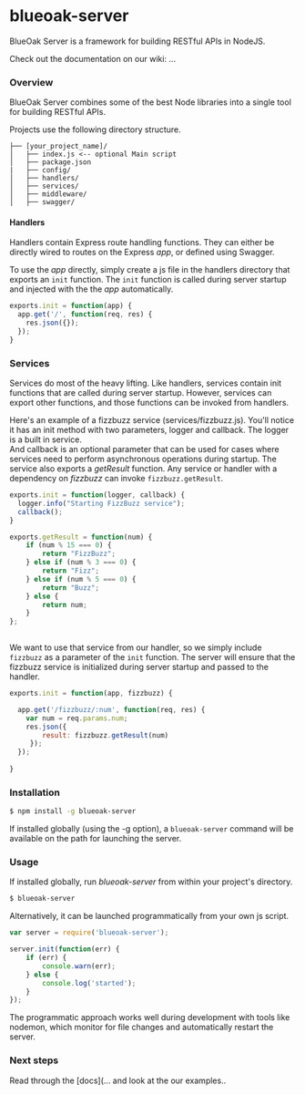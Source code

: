 blueoak-server
======

BlueOak Server is a framework for building RESTful APIs in NodeJS.

Check out the documentation on our wiki: ...

### Overview

BlueOak Server combines some of the best Node libraries into a single tool for building RESTful APIs.

Projects use the following directory structure.

```
├── [your_project_name]/
│   ├── index.js <-- optional Main script
│   ├── package.json
|   ├── config/
│   ├── handlers/
│   ├── services/
│   ├── middleware/
│   ├── swagger/
```

#### Handlers
Handlers contain Express route handling functions.  They can either be directly wired to routes on the Express _app_, or defined using Swagger.

To use the _app_ directly, simply create a js file in the handlers directory that exports an `init` function.
The `init` function is called during server startup and injected with the the _app_ automatically.

```js
exports.init = function(app) {
  app.get('/', function(req, res) {
    res.json({});
  });
}

```

### Services
Services do most of the heavy lifting.  Like handlers, services contain init functions that are called during server startup.
However, services can export other functions, and those functions can be invoked from handlers.

Here's an example of a fizzbuzz service (services/fizzbuzz.js).
You'll notice it has an init method with two parameters, logger and callback.
The logger is a built in service.  
And callback is an optional parameter that can be used for cases where services need to perform asynchronous operations during startup.
The service also exports a _getResult_ function.  Any service or handler with a dependency on _fizzbuzz_ can invoke `fizzbuzz.getResult`.

```js
exports.init = function(logger, callback) {
  logger.info("Starting FizzBuzz service");
  callback();
}

exports.getResult = function(num) {
    if (num % 15 === 0) {
        return "FizzBuzz";
    } else if (num % 3 === 0) {
        return "Fizz";
    } else if (num % 5 === 0) {
        return "Buzz";
    } else {
        return num;
    }
};
  
```

We want to use that service from our handler, so we simply include `fizzbuzz` as a parameter of the `init` function.
The server will ensure that the fizzbuzz service is initialized during server startup and passed to the handler.

```js
exports.init = function(app, fizzbuzz) {

  app.get('/fizzbuzz/:num', function(req, res) {
    var num = req.params.num;
    res.json({
        result: fizzbuzz.getResult(num)
     });
  });
  
}
```

### Installation

```bash
$ npm install -g blueoak-server
```

If installed globally (using the -g option), a `blueoak-server` command will be available on the path for launching the server.

### Usage

If installed globally, run *blueoak-server* from within your project's directory.

```bash
$ blueoak-server
```

Alternatively, it can be launched programmatically from your own js script.


```js
var server = require('blueoak-server');

server.init(function(err) {
    if (err) {
        console.warn(err);
    } else {
        console.log('started');
    }
});
```

The programmatic approach works well during development with tools like nodemon,
which monitor for file changes and automatically restart the server.

### Next steps

Read through the [docs](... and look at the our examples..
